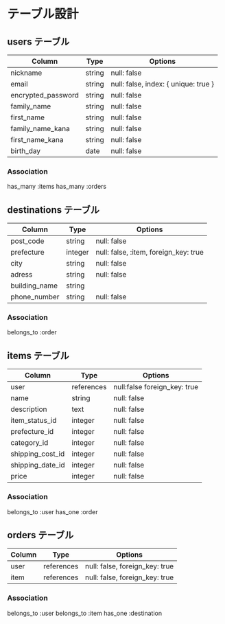 # テーブル設計

## users テーブル

| Column             | Type   | Options                              |
| ------------------ | ------ | ------------------------------------ |
| nickname           | string | null: false                          |
| email              | string | null: false, index: { unique: true } |
| encrypted_password | string | null: false                          |
| family_name        | string | null: false                          |
| first_name         | string | null: false                          |
| family_name_kana   | string | null: false                          |
| first_name_kana    | string | null: false                          |
| birth_day          | date   | null: false                          |

### Association

has_many :items
has_many :orders

## destinations テーブル

| Column           | Type   | Options                               |
| ---------------- | ------ | ------------------------------------- |
| post_code        | string | null: false                           |
| prefecture       | integer| null: false, :item, foreign_key: true |
| city             | string | null: false                           |
| adress           | string | null: false                           |
| building_name    | string |                                       |
| phone_number     | string | null: false                           |

### Association

belongs_to :order

## items テーブル

| Column           | Type       | Options                      |
| ---------------- | ---------- | ---------------------------- |
| user             | references | null:false foreign_key: true |
| name             | string     | null: false                  |
| description      | text       | null: false                  |
| item_status_id   | integer    | null: false                  |
| prefecture_id    | integer    | null: false                  |
| category_id      | integer    | null: false                  |
| shipping_cost_id | integer    | null: false                  |
| shipping_date_id | integer    | null: false                  |
| price            | integer    | null: false                  |

### Association

belongs_to :user
has_one :order

## orders テーブル

| Column           | Type       | Options                      |
| ---------------- | ---------- | ---------------------------- |
| user             | references	|null: false, foreign_key: true|
| item             | references	|null: false, foreign_key: true|

### Association

belongs_to :user
belongs_to :item
has_one :destination